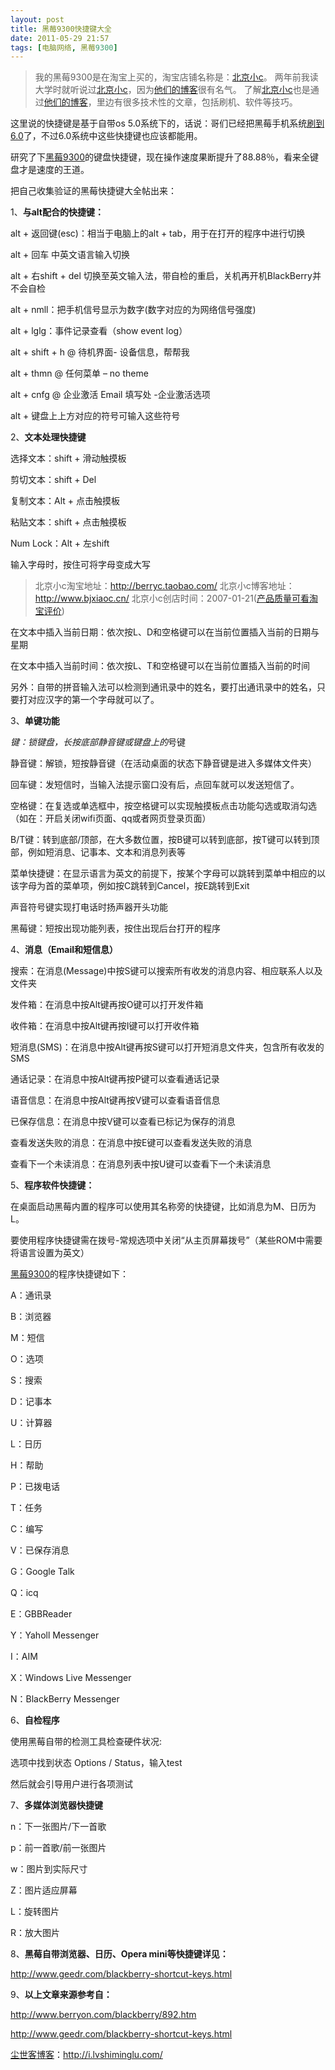```yaml
---
layout: post
title: 黑莓9300快捷键大全
date: 2011-05-29 21:57
tags: [电脑网络, 黑莓9300]
---
```

<blockquote>我的黑莓9300是在淘宝上买的，淘宝店铺名称是：<a href="http://s.click.taobao.com/t_8?e=7HZ5x%2BOzcdM6%2B123jH3djNpi5A%3D%3D&amp;p=mm_14830273_0_0" target="_blank">北京小c</a>。
两年前我读大学时就听说过<a href="http://s.click.taobao.com/t_8?e=7HZ5x%2BOzcdM6%2B123jH3djNpi5A%3D%3D&amp;p=mm_14830273_0_0" target="_blank">北京小c</a>，因为<a href="http://www.bjxiaoc.cn/" target="_blank">他们的博客</a>很有名气。
了解<a href="http://s.click.taobao.com/t_8?e=7HZ5x%2BOzcdM6%2B123jH3djNpi5A%3D%3D&amp;p=mm_14830273_0_0" target="_blank">北京小c</a>也是通过<a href="http://www.bjxiaoc.cn/" target="_blank">他们的博客</a>，里边有很多技术性的文章，包括刷机、软件等技巧。</blockquote>
这里说的快捷键是基于自带os 5.0系统下的，话说：哥们已经把黑莓手机系统<a href="http://i.lvshiminglu.com/blog/727.html" target="_blank">刷到6.0</a>了，不过6.0系统中这些快捷键也应该都能用。

研究了下<a href="http://i.lvshiminglu.com/tag/%E9%BB%91%E8%8E%939300" target="_blank">黑莓9300</a>的键盘快捷键，现在操作速度果断提升了88.88％，看来全键盘才是速度的王道。

把自己收集验证的黑莓快捷键大全帖出来：

1、<strong>与alt配合的快捷键：</strong>

alt + 返回键(esc)：相当于电脑上的alt + tab，用于在打开的程序中进行切换

alt + 回车 中英文语言输入切换

alt + 右shift + del 切换至英文输入法，带自检的重启，关机再开机BlackBerry并不会自检

alt + nmll：把手机信号显示为数字(数字对应的为网络信号强度)

alt + lglg：事件记录查看（show event log）

alt + shift + h @ 待机界面- 设备信息，帮帮我

alt + thmn @ 任何菜单 – no theme

alt + cnfg @ 企业激活 Email 填写处 -企业激活选项

alt + 键盘上上方对应的符号可输入这些符号

2、<strong>文本处理快捷键</strong>

选择文本：shift + 滑动触摸板

剪切文本：shift + Del

复制文本：Alt + 点击触摸板

粘贴文本：shift + 点击触摸板

Num Lock：Alt + 左shift

输入字母时，按住可将字母变成大写
<blockquote>北京小c淘宝地址：<a href="http://s.click.taobao.com/t_8?e=7HZ5x%2BOzcdM6%2B123jH3djNpi5A%3D%3D&amp;p=mm_14830273_0_0" target="_blank">http://berryc.taobao.com/</a>
北京小c博客地址：<a href="http://www.bjxiaoc.cn/" target="_blank">http://www.bjxiaoc.cn/</a>
北京小c创店时间：2007-01-21(<a href="http://rate.taobao.com/user-rate-607a8ba2c534d08fc86a189e0cde1635.htm" target="_blank">产品质量可看淘宝评价</a>)</blockquote>


在文本中插入当前日期：依次按L、D和空格键可以在当前位置插入当前的日期与星期

在文本中插入当前时间：依次按L、T和空格键可以在当前位置插入当前的时间

另外：自带的拼音输入法可以检测到通讯录中的姓名，要打出通讯录中的姓名，只要打对应汉字的第一个字母就可以了。

3、<strong>单键功能</strong>

*键：锁键盘，长按底部静音键或键盘上的*号键

静音键：解锁，短按静音键（在活动桌面的状态下静音键是进入多媒体文件夹）

回车键：发短信时，当输入法提示窗口没有后，点回车就可以发送短信了。

空格键：在复选或单选框中，按空格键可以实现触摸板点击功能勾选或取消勾选（如在：开启关闭wifi页面、qq或者网页登录页面）

B/T键：转到底部/顶部，在大多数位置，按B键可以转到底部，按T键可以转到顶部，例如短消息、记事本、文本和消息列表等

菜单快捷键：在显示语言为英文的前提下，按某个字母可以跳转到菜单中相应的以该字母为首的菜单项，例如按C跳转到Cancel，按E跳转到Exit

声音符号键实现打电话时扬声器开头功能

黑莓键：短按出现功能列表，按住出现后台打开的程序

4、<strong>消息（Email和短信息）</strong>

搜索：在消息(Message)中按S键可以搜索所有收发的消息内容、相应联系人以及文件夹

发件箱：在消息中按Alt键再按O键可以打开发件箱

收件箱：在消息中按Alt键再按I键可以打开收件箱

短消息(SMS)：在消息中按Alt键再按S键可以打开短消息文件夹，包含所有收发的SMS

通话记录：在消息中按Alt键再按P键可以查看通话记录

语音信息：在消息中按Alt键再按V键可以查看语音信息

已保存信息：在消息中按V键可以查看已标记为保存的消息

查看发送失败的消息：在消息中按E键可以查看发送失败的消息

查看下一个未读消息：在消息列表中按U键可以查看下一个未读消息

5、<strong>程序软件快捷键：</strong>

在桌面启动黑莓内置的程序可以使用其名称旁的快捷键，比如消息为M、日历为L。

要使用程序快捷键需在拨号-常规选项中关闭“从主页屏幕拨号”（某些ROM中需要将语言设置为英文）

<a href="http://i.lvshiminglu.com/tag/%e9%bb%91%e8%8e%939300" target="_blank">黑莓9300</a>的程序快捷键如下：

A：通讯录

B：浏览器

M：短信

O：选项

S：搜索

D：记事本

U：计算器

L：日历

H：帮助

P：已拨电话

T：任务

C：编写

V：已保存消息

G：Google Talk

Q：icq

E：GBBReader

Y：Yaholl Messenger

I：AIM

X：Windows Live Messenger

N：BlackBerry Messenger

6、<strong>自检程序</strong>

使用黑莓自带的检测工具检查硬件状况:

选项中找到状态  Options / Status，输入test

然后就会引导用户进行各项测试

7、<strong>多媒体浏览器快捷键</strong>

n：下一张图片/下一首歌

p：前一首歌/前一张图片

w：图片到实际尺寸

Z：图片适应屏幕

L：旋转图片

R：放大图片

8、<strong>黑莓自带浏览器、日历、Opera mini等快捷键详见：</strong>

<a href="http://www.geedr.com/blackberry-shortcut-keys.html" target="_blank">http://www.geedr.com/blackberry-shortcut-keys.html</a>

9、<strong>以上文章来源参考自：</strong>

<a href="http://www.berryon.com/blackberry/892.htm" target="_blank">http://www.berryon.com/blackberry/892.htm</a>

<a href="http://www.geedr.com/blackberry-shortcut-keys.html" target="_blank">http://www.geedr.com/blackberry-shortcut-keys.html</a>

<a href="http://i.lvshiminglu.com/">尘世客博客</a>：<a href="http://i.lvshiminglu.com/">http://i.lvshiminglu.com/</a>

